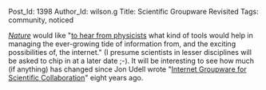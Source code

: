 Post_Id: 1398
Author_Id: wilson.g
Title: Scientific Groupware Revisited
Tags: community, noticed

<p><a href="http://www.nature.com"><em>Nature</em></a> would like "<a href="http://blogs.nature.com/wp/nascent/2008/02/a_tangled_web_we_weave.html">to hear from physicists</a> what kind of tools would help in managing the ever-growing tide of information from, and the exciting possibilities of, the internet."  (I presume scientists in lesser disciplines will be asked to chip in at a later date ;-).  It will be interesting to see how much (if anything) has changed since Jon Udell wrote "<a href="http://207.22.26.166/GroupwareReport.html">Internet Groupware for Scientific Collaboration</a>" eight years ago.</p>

